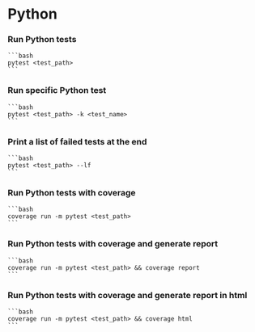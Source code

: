 # Python

### Run Python tests
    
    ```bash
    pytest <test_path>
    ```
### Run specific Python test

    ```bash
    pytest <test_path> -k <test_name>
    ```

### Print a list of failed tests at the end

    ```bash
    pytest <test_path> --lf
    ```

### Run Python tests with coverage

    ```bash
    coverage run -m pytest <test_path>
    ```

### Run Python tests with coverage and generate report

    ```bash
    coverage run -m pytest <test_path> && coverage report
    ```
### Run Python tests with coverage and generate report in html

    ```bash
    coverage run -m pytest <test_path> && coverage html
    ```